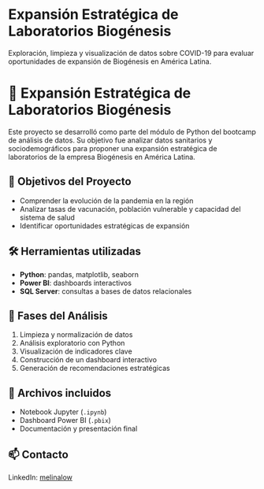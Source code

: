 # Expansión Estratégica de Laboratorios Biogénesis
Exploración, limpieza y visualización de datos sobre COVID-19 para evaluar oportunidades de expansión de Biogénesis en América Latina.
# 🚀 Expansión Estratégica de Laboratorios Biogénesis

Este proyecto se desarrolló como parte del módulo de Python del bootcamp de análisis de datos. Su objetivo fue analizar datos sanitarios y sociodemográficos para proponer una expansión estratégica de laboratorios de la empresa Biogénesis en América Latina.

## 📌 Objetivos del Proyecto
- Comprender la evolución de la pandemia en la región
- Analizar tasas de vacunación, población vulnerable y capacidad del sistema de salud
- Identificar oportunidades estratégicas de expansión

## 🛠 Herramientas utilizadas
- **Python**: pandas, matplotlib, seaborn
- **Power BI**: dashboards interactivos
- **SQL Server**: consultas a bases de datos relacionales

## 🧪 Fases del Análisis
1. Limpieza y normalización de datos
2. Análisis exploratorio con Python
3. Visualización de indicadores clave
4. Construcción de un dashboard interactivo
5. Generación de recomendaciones estratégicas

## 📁 Archivos incluidos
- Notebook Jupyter (`.ipynb`)
- Dashboard Power BI (`.pbix`)
- Documentación y presentación final

## 📫 Contacto
LinkedIn: [melinalow](https://www.linkedin.com/in/melinalow)
